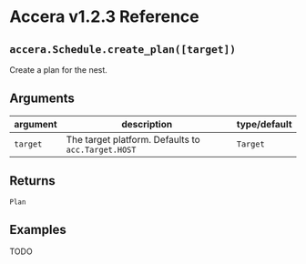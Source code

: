 [//]: # (Project: Accera)
[//]: # (Version: v1.2.3)

# Accera v1.2.3 Reference

## `accera.Schedule.create_plan([target])`
Create a plan for the nest.

## Arguments

argument | description | type/default
--- | --- | ---
`target` | The target platform. Defaults to `acc.Target.HOST` | `Target`

## Returns
`Plan`

## Examples
TODO


<div style="page-break-after: always;"></div>

